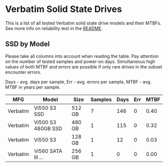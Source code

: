 Verbatim Solid State Drives
===========================

This is a list of all tested Verbatim solid state drive models and their MTBFs. See
more info on reliability test in the [README](https://github.com/bsdhw/SMART).

SSD by Model
------------

Please take all columns into account when reading the table. Pay attention on the
number of tested samples and power-on days. Simultaneous high values of both MTBF
and errors are possible if only rare drives in the subset encounter errors.

Days - avg. days per sample,
Err  - avg. errors per sample,
MTBF - avg. MTBF in years per sample.

| MFG       | Model              | Size   | Samples | Days  | Err   | MTBF |
|-----------|--------------------|--------|---------|-------|-------|------|
| Verbatim  | Vi550 S3 SSD       | 512 GB | 7       | 146   | 0     | 0.40   |
| Verbatim  | Vi500 S3 480GB SSD | 480 GB | 1       | 115   | 0     | 0.32   |
| Verbatim  | Vi550 S3           | 128 GB | 1       | 12    | 0     | 0.03   |
| Verbatim  | Vi560 SATA III ... | 256 GB | 1       | 0     | 0     | 0.00   |
